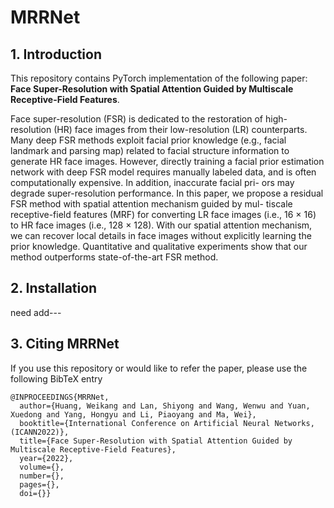 # MRRNet
## 1. Introduction
This repository contains PyTorch implementation of the following paper: **Face Super-Resolution with Spatial Attention Guided by Multiscale Receptive-Field Features**.

Face super-resolution (FSR) is dedicated to the restoration of high-resolution (HR) face images from their low-resolution (LR) counterparts. Many deep FSR methods exploit facial prior knowledge (e.g., facial landmark and parsing map) related to facial structure information to generate HR face images. However, directly training a facial prior estimation network with deep FSR model requires manually labeled data, and is often computationally expensive. In addition, inaccurate facial pri- ors may degrade super-resolution performance. In this paper, we propose a residual FSR method with spatial attention mechanism guided by mul- tiscale receptive-field features (MRF) for converting LR face images (i.e., 16 × 16) to HR face images (i.e., 128 × 128). With our spatial attention mechanism, we can recover local details in face images without explicitly learning the prior knowledge. Quantitative and qualitative experiments show that our method outperforms state-of-the-art FSR method.
## 2. Installation
need add---

## 3. Citing MRRNet

If you use this repository or would like to refer the paper, please use the following BibTeX entry
```
@INPROCEEDINGS{MRRNet,
  author={Huang, Weikang and Lan, Shiyong and Wang, Wenwu and Yuan, Xuedong and Yang, Hongyu and Li, Piaoyang and Ma, Wei},
  booktitle={International Conference on Artificial Neural Networks,(ICANN2022)}, 
  title={Face Super-Resolution with Spatial Attention Guided by Multiscale Receptive-Field Features}, 
  year={2022},
  volume={},
  number={},
  pages={},
  doi={}}
```
